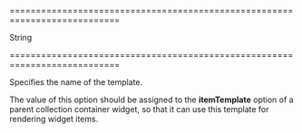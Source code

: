 ===========================================================================
<!--type-->String<!--/type-->
===========================================================================

<!--shortDescription-->
Specifies the name of the template.
<!--/shortDescription-->

<!--fullDescription-->
The value of this option should be assigned to the **itemTemplate** option of a parent collection container widget, so that it can use this template for rendering widget items.
<!--/fullDescription-->